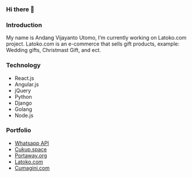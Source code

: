 ### Hi there 👋

<!--
**iamjekyll/iamjekyll** is a ✨ _special_ ✨ repository because its `README.md` (this file) appears on your GitHub profile.

Here are some ideas to get you started:

- 🔭 I’m currently working on ...
- 🌱 I’m currently learning ...
- 👯 I’m looking to collaborate on ...
- 🤔 I’m looking for help with ...
- 💬 Ask me about ...
- 📫 How to reach me: ...
- 😄 Pronouns: ...
- ⚡ Fun fact: ...
-->

### Introduction
My name is Andang Vijayanto Utomo, I’m currently working on Latoko.com project. Latoko.com is an e-commerce that sells gift products, example: Wedding gifts, Christmast Gift, and ect.

### Technology
- React.js
- Angular.js
- jQuery
- Python
- Django
- Golang
- Node.js

### Portfolio
- [Whatsapp API](https://whatsapp-api-iamjekyyl.herokuapp.com/)
- [Cukup.space](https://cukup.space)
- [Portaway.org](https://portaway.org)
- [Latoko.com](https://latoko.com)
- [Cumagini.com](https://cumagini.com)
